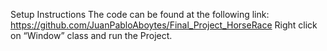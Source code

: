 Setup Instructions
The code can be found at the following link:
https://github.com/JuanPabloAboytes/Final_Project_HorseRace 
Right click on “Window” class and run the Project.
